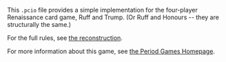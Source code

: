 This `.pcio` file provides a simple implementation for the four-player Renaissance card game, Ruff and Trump. (Or Ruff and Honours -- they are structurally the same.)

For the full rules, see [the reconstruction](http://jducoeur.org/game-hist/game-recon-ruff-and-honours.html).

For more information about this game, see [the Period Games Homepage](https://querki.net/u/jducoeur/period-games/#!Ruff-and-Trump).
